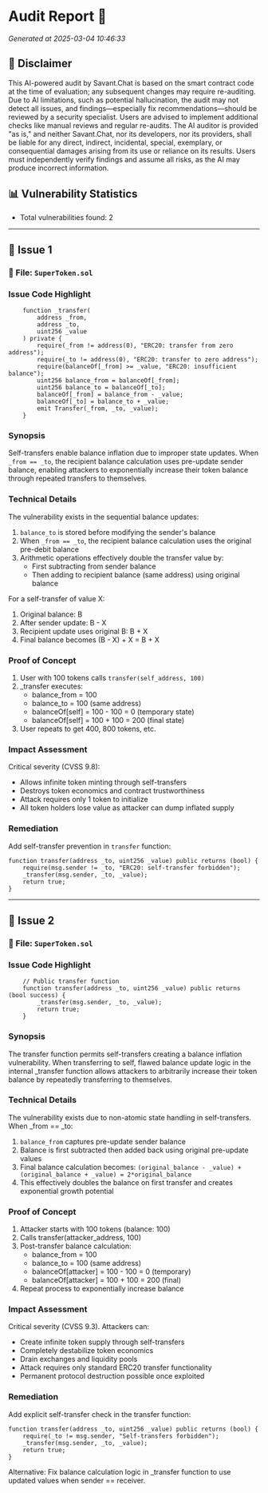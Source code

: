 # Audit Report 🎯

*Generated at 2025-03-04 10:46:33*

## 📝 Disclaimer


This AI-powered audit by Savant.Chat is based on the smart contract code at the time of evaluation; 
any subsequent changes may require re-auditing. Due to AI limitations, such as potential hallucination, 
the audit may not detect all issues, and findings—especially fix recommendations—should be reviewed by 
a security specialist. Users are advised to implement additional checks like manual reviews and regular 
re-audits. The AI auditor is provided "as is," and neither Savant.Chat, nor its developers, nor its 
providers, shall be liable for any direct, indirect, incidental, special, exemplary, or consequential 
damages arising from its use or reliance on its results. Users must independently verify findings and 
assume all risks, as the AI may produce incorrect information.

## 📊 Vulnerability Statistics

- Total vulnerabilities found: 2

---

## 🚨 Issue 1

### 📄 File: `SuperToken.sol`

### Issue Code Highlight

```solidity
    function _transfer(
        address _from,
        address _to,
        uint256 _value
    ) private {
        require(_from != address(0), "ERC20: transfer from zero address");
        require(_to != address(0), "ERC20: transfer to zero address");
        require(balanceOf[_from] >= _value, "ERC20: insufficient balance");
        uint256 balance_from = balanceOf[_from];
        uint256 balance_to = balanceOf[_to];
        balanceOf[_from] = balance_from - _value;
        balanceOf[_to] = balance_to + _value;
        emit Transfer(_from, _to, _value);
    }
```

### Synopsis

Self-transfers enable balance inflation due to improper state updates. When `_from == _to`, the recipient balance calculation uses pre-update sender balance, enabling attackers to exponentially increase their token balance through repeated transfers to themselves.

### Technical Details

The vulnerability exists in the sequential balance updates:
1. `balance_to` is stored before modifying the sender's balance
2. When `_from == _to`, the recipient balance calculation uses the original pre-debit balance
3. Arithmetic operations effectively double the transfer value by:
   - First subtracting from sender balance
   - Then adding to recipient balance (same address) using original balance

For a self-transfer of value X:
1. Original balance: B
2. After sender update: B - X
3. Recipient update uses original B: B + X
4. Final balance becomes (B - X) + X = B + X

### Proof of Concept

1. User with 100 tokens calls `transfer(self_address, 100)`
2. _transfer executes:
   - balance_from = 100
   - balance_to = 100 (same address)
   - balanceOf[self] = 100 - 100 = 0 (temporary state)
   - balanceOf[self] = 100 + 100 = 200 (final state)
3. User repeats to get 400, 800 tokens, etc.

### Impact Assessment

Critical severity (CVSS 9.8):
- Allows infinite token minting through self-transfers
- Destroys token economics and contract trustworthiness
- Attack requires only 1 token to initialize
- All token holders lose value as attacker can dump inflated supply

### Remediation

Add self-transfer prevention in `transfer` function:

```solidity
function transfer(address _to, uint256 _value) public returns (bool) {
    require(msg.sender != _to, "ERC20: self-transfer forbidden");
    _transfer(msg.sender, _to, _value);
    return true;
}
```

---

## 🚨 Issue 2

### 📄 File: `SuperToken.sol`

### Issue Code Highlight

```solidity
    // Public transfer function
    function transfer(address _to, uint256 _value) public returns (bool success) {
        _transfer(msg.sender, _to, _value);
        return true;
    }
```

### Synopsis
The transfer function permits self-transfers creating a balance inflation vulnerability. When transferring to self, flawed balance update logic in the internal _transfer function allows attackers to arbitrarily increase their token balance by repeatedly transferring to themselves.

### Technical Details
The vulnerability exists due to non-atomic state handling in self-transfers. When _from == _to:
1. `balance_from` captures pre-update sender balance
2. Balance is first subtracted then added back using original pre-update values
3. Final balance calculation becomes: `(original_balance - _value) + (original_balance + _value) = 2*original_balance`
4. This effectively doubles the balance on first transfer and creates exponential growth potential

### Proof of Concept
1. Attacker starts with 100 tokens (balance: 100)
2. Calls transfer(attacker_address, 100)
3. Post-transfer balance calculation:
   - balance_from = 100
   - balance_to = 100 (same address)
   - balanceOf[attacker] = 100 - 100 = 0 (temporary)
   - balanceOf[attacker] = 100 + 100 = 200 (final)
4. Repeat process to exponentially increase balance

### Impact Assessment
Critical severity (CVSS 9.3). Attackers can:
- Create infinite token supply through self-transfers
- Completely destabilize token economics
- Drain exchanges and liquidity pools
- Attack requires only standard ERC20 transfer functionality
- Permanent protocol destruction possible once exploited

### Remediation
Add explicit self-transfer check in the transfer function:

```solidity
function transfer(address _to, uint256 _value) public returns (bool) {
    require(_to != msg.sender, "Self-transfers forbidden");
    _transfer(msg.sender, _to, _value);
    return true;
}
```

Alternative: Fix balance calculation logic in _transfer function to use updated values when sender == receiver.

